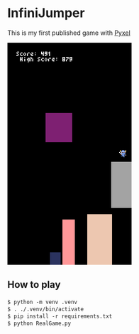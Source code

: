 # InfiniJumper

This is my first published game with [Pyxel](https://github.com/kitao/pyxel)

![InfiniJumper.gif](./InfiniJumper.gif)

## How to play

```shell
$ python -m venv .venv
$ . ./.venv/bin/activate
$ pip install -r requirements.txt
$ python RealGame.py
```
